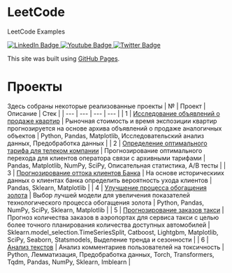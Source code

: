 # LeetCode
LeetCode Examples
<div id="badges">
  <a href="your-linkedin-URL">
    <img src="https://img.shields.io/badge/LinkedIn-blue?style=for-the-badge&logo=linkedin&logoColor=white" alt="LinkedIn Badge"/>
  </a>
  <a href="your-youtube-URL">
    <img src="https://img.shields.io/badge/YouTube-red?style=for-the-badge&logo=youtube&logoColor=white" alt="Youtube Badge"/>
  </a>
  <a href="your-twitter-URL">
    <img src="https://img.shields.io/badge/Twitter-blue?style=for-the-badge&logo=twitter&logoColor=white" alt="Twitter Badge"/>
  </a>
</div>



This site was built using [GitHub Pages](https://pages.github.com/).
# Проекты
Здесь собраны некоторые реализованные проекты
| № | Проект | Описание | Стек |
| --- | --- | --- | --- |
| 1 | [Исследование объявлений о продаже квартир](https://github.com/EduardR7/YandexPracticum/blob/main/realty_ads_research/realty_ads_sale_research.ipynb) | Рыночная стоимость и время экспозиции квартир прогнозируется на основе архива объявлений о продаже аналогичных объектов | Python, Pandas, Matplotlib, Исследовательский анализ данных, Предобработка данных |
| 2 | [Определение оптимального тарифа для телеком компании](https://github.com/EduardR7/YandexPracticum/blob/main/tariffs_recommendation/06_tariffs_recommendation.ipynb) | Прогнозирование оптимального перехода для клиентов оператора связи с архивными тарифами | Pandas, Matplotlib, NumPy, SciPy, Описательная статистика, A/B тесты |
| 3 | [Прогнозирование оттока клиентов Банка](https://github.com/EduardR7/YandexPracticum/blob/main/churn_rate_predict/07_churn_rate_predict.ipynb) | На основе историческиих данных о клиентах банка определить вероятность ухода клиентов | Pandas, Sklearn, Matplotlib |
| 4 | [Улучшение процесса обогащения золота](https://github.com/EduardR7/YandexPracticum/blob/main/tech_process/09-tech_process.ipynb) | Выбор лучшей модели для увеличения показателей технологического процесса обогащения золота | Python, Pandas, NumPy, SciPy, Sklearn, Matplotlib |
| 5 | [Прогнозирование заказов такси](https://github.com/EduardR7/YandexPracticum/blob/main/taxi-predict/12_taxi.ipynb) | Прогноз количества заказов в аэропортах для сервиса такси с целью более точного планирования количества доступных автомобилей | Sklearn.model_selection.TimeSeriesSplit, Catboost, Lightgbm, Matplotlib, SciPy, Seaborn, Statsmodels, Выделение тренда и сезонности |
| 6 | [Анализ текстов](https://github.com/EduardR7/YandexPracticum/blob/main/toxic-comments/13_toxic.ipynb) | Анализ комментариев пользователей на токсичность | Python, Лемматизация, Предобработка данных, Torch, Transformers, Tqdm, Pandas, NumPy, Sklearn, Imblearn |

